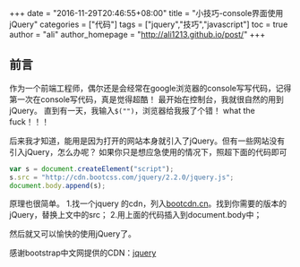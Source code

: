 +++
date = "2016-11-29T20:46:55+08:00"
title = "小技巧-console界面使用jQuery"
categories = ["代码"]
tags = ["jquery","技巧","javascript"]
toc = true
author = "ali"
author_homepage =  "http://ali1213.github.io/post/"
+++

## 前言

作为一个前端工程师，偶尔还是会经常在google浏览器的console写写代码，记得第一次在console写代码，真是觉得超酷！
最开始在控制台，我就很自然的用到jQuery。
直到有一天，我输入`$("")`，浏览器给我报了个错！
what the fuck！！！

<!--more-->

后来我才知道，能用是因为打开的网站本身就引入了jQuery。但有一些网站没有引入jQuery，怎么办呢？
如果你只是想应急使用的情况下，照超下面的代码即可

```javascript
var s = document.createElement("script");
s.src = "http://cdn.bootcss.com/jquery/2.2.0/jquery.js";
document.body.append(s);
```

原理也很简单。
1.找一个jquery 的cdn，列入[bootcdn.cn][1]。找到你需要的版本的jQuery，替换上文中的src；
2.用上面的代码插入到document.body中；

然后就又可以愉快的使用jQuery了。


感谢bootstrap中文网提供的CDN：[jquery][1]



  [1]: http://www.bootcdn.cn/jquery/